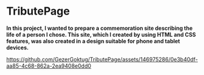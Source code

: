 # TributePage
**<p>In this project, I wanted to prepare a commemoration site describing the life of a person I chose. This site, which I created by using HTML and CSS features, was also created in a design suitable for phone and tablet devices.</p>**

https://github.com/GezerGoktug/TributePage/assets/146975286/0e3b40df-aa85-4c68-862a-2ea9408e0dd0

